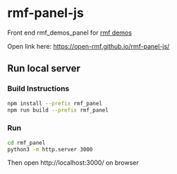 # rmf-panel-js

Front end rmf_demos_panel for [rmf demos](https://github.com/open-rmf/rmf_demos/)

Open link here: https://open-rmf.github.io/rmf-panel-js/

## Run local server

### Build Instructions

```bash
npm install --prefix rmf_panel
npm run build --prefix rmf_panel
```

### Run

```bash
cd rmf_panel
python3 -m http.server 3000
```
Then open http://localhost:3000/ on browser
